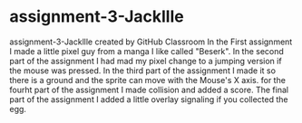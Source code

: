 # assignment-3-Jackllle
assignment-3-Jackllle created by GitHub Classroom
In the First assignment I made a little pixel guy from a manga I like called "Beserk". In the second part of the assignment I had mad my pixel change to a jumping version if the mouse was pressed. In the third part of the assignment I made it so there is a ground and the sprite can move with the Mouse's X axis. for the fourht part of the assignment I made collision and added a score. The final part of the assignment I added a little overlay signaling if you collected the egg.
